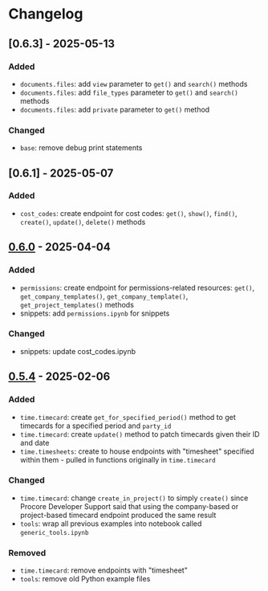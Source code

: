 # Changelog

## [0.6.3] - 2025-05-13

### Added
* `documents.files`: add `view` parameter to `get()` and `search()` methods
* `documents.files`: add `file_types` parameter to `get()` and `search()` methods
* `documents.files`: add `private` parameter to `get()` method

### Changed
* `base`: remove debug print statements

## [0.6.1] - 2025-05-07

### Added
* `cost_codes`: create endpoint for cost codes: `get()`, `show()`, `find()`, `create()`, `update()`, `delete()` methods

## [0.6.0] - 2025-04-04

### Added
* `permissions`: create endpoint for permissions-related resources: `get()`, `get_company_templates()`, `get_company_template()`, `get_project_templates()` methods
* snippets: add `permissions.ipynb` for snippets

### Changed
* snippets: update cost_codes.ipynb

## [0.5.4] - 2025-02-06

### Added
* `time.timecard`: create `get_for_specified_period()` method to get timecards for a specified period and `party_id`
* `time.timecard`: create `update()` method to patch timecards given their ID and date
* `time.timesheets`: create to house endpoints with "timesheet" specified within them - pulled in functions originally in `time.timecard`

### Changed
* `time.timecard`: change `create_in_project()` to simply `create()` since Procore Developer Support said that using the company-based or project-based timecard endpoint produced the same result
* `tools`: wrap all previous examples into notebook called `generic_tools.ipynb`

### Removed
* `time.timecard`: remove endpoints with "timesheet" 
* `tools`: remove old Python example files

[0.5.4]: https://github.com/rogers-obrien-rad/ProPyCore/releases/tag/v0.5.4
[0.6.0]: https://github.com/rogers-obrien-rad/ProPyCore/releases/tag/v0.6.0